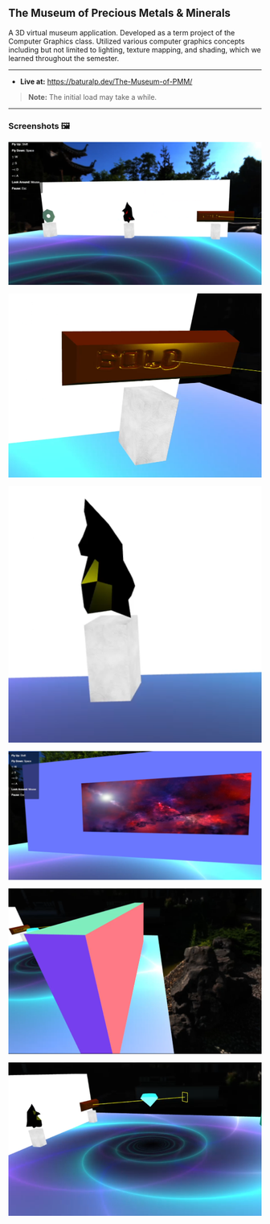## The Museum of Precious Metals & Minerals

A 3D virtual museum application. Developed as a term project of the Computer Graphics class. Utilized various computer graphics concepts including but not limited to lighting, texture mapping, and shading, which we learned throughout the semester.

---

- **Live at:** https://baturalp.dev/The-Museum-of-PMM/

> **Note:** The initial load may take a while.

---

### Screenshots 🖼

![](./gh/images/0.png)

![](./gh/images/1.png)

![](./gh/images/2.png)

![](./gh/images/3.png)

![](./gh/images/4.png)

![](./gh/images/5.png)
